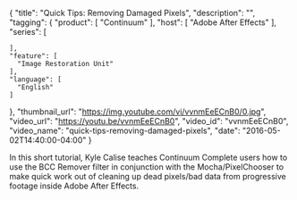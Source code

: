 {
  "title": "Quick Tips: Removing Damaged Pixels",
  "description": "",
  "tagging": {
    "product": [
      "Continuum"
    ],
    "host": [
      "Adobe After Effects"
    ],
    "series": [

    ],
    "feature": [
      "Image Restoration Unit"
    ],
    "language": [
      "English"
    ]
  },
  "thumbnail_url": "https://img.youtube.com/vi/vvnmEeECnB0/0.jpg",
  "video_url": "https://youtu.be/vvnmEeECnB0",
  "video_id": "vvnmEeECnB0",
  "video_name": "quick-tips-removing-damaged-pixels",
  "date": "2016-05-02T14:40:00-04:00"
}

In this short tutorial, Kyle Calise teaches Continuum Complete users how to
use the BCC Remover filter in conjunction with the Mocha/PixelChooser to make
quick work out of cleaning up dead pixels/bad data from progressive footage
inside Adobe After Effects.


